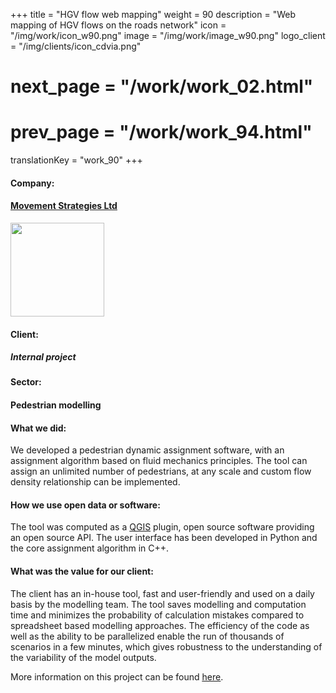 +++
title = "HGV flow web mapping"
weight = 90
description = "Web mapping of HGV flows on the roads network"
icon = "/img/work/icon_w90.png"
image = "/img/work/image_w90.png"
logo_client = "/img/clients/icon_cdvia.png"
# next_page = "/work/work_02.html"
# prev_page = "/work/work_94.html"
translationKey = "work_90"
+++

<!-- Company -->
<div class="row">
	<div class="col-sm-3"><h4>Company:</h4></div>
	<div class="col-sm-3"> <h4><a href = "https://movementstrategies.com" target="_blank">Movement Strategies Ltd</a> </h4> </div>
	<div class="col-sm-3"><a href = "https://movementstrategies.com" target="_blank"/> <img src="/img/clients/icon_ms.svg" width="150px"/></a></div>
</div>	

<!-- Client -->
<div class="row">
	<div class="col-sm-3"><h4>Client:</h4></div>
	<div class="col-sm-3"> <h5><i>Internal project </i></h5></div>
	<!-- <div class="col-sm-3"></div> -->
</div>	

<!-- Sector -->
<div class="row">
	<div class="col-sm-3"><h4>Sector:</h4></div>
	<div class="col-sm-3"> <h4>Pedestrian modelling</div>
	<div class="col-sm-3"></div>
</div>	

<h4>What we did:</h4> 
<p>
We developed a pedestrian dynamic assignment software, with an assignment algorithm based on fluid mechanics principles. The tool can assign an unlimited number of pedestrians, at any scale and custom flow density relationship can be implemented.
</p>

<h4>How we use open data or software:</h4>
<p>
The tool was computed as a <a href = "https://qgis.org/en/site/" target="_blank">QGIS</a> plugin, open source software providing an open source API. The user interface has been developed in Python and the core assignment algorithm in C++.
</p>

<h4>What was the value for our client:</h4>
<p>
The client has an in-house tool, fast and user-friendly and used on a daily basis by the modelling team. The tool saves modelling and computation time and minimizes the probability of calculation mistakes compared to spreadsheet based modelling approaches. The efficiency of the code as well as the ability to be parallelized enable the run of thousands of scenarios in a few minutes, which gives robustness to the understanding of the variability of the model outputs.
</p>

<p>
More information on this project can be found <a href = "https://movementstrategies.com/blog-posts/modelling-pedestrian-movement-with-sense-old-science-new-approach" target="_blank"><u>here</u></a>.
</p>


